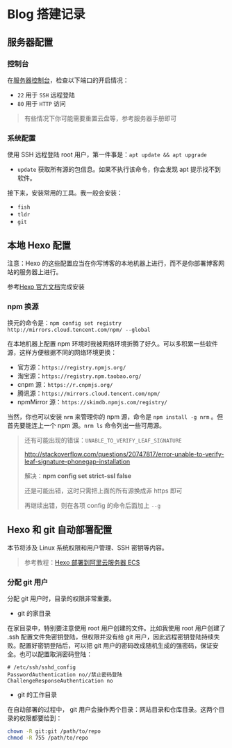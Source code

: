 # Blog 搭建记录

## 服务器配置

### 控制台

在[服务器控制台](https://home.console.aliyun.com/home/dashboard/ProductAndService)，检查以下端口的开启情况：

-   `22` 用于 `SSH` 远程登陆
-   `80` 用于 `HTTP` 访问

> 有些情况下你可能需要重置云盘等，参考服务器手册即可

### 系统配置

使用 SSH 远程登陆 root 用户，第一件事是：`apt update && apt upgrade`

-   `update` 获取所有源的包信息。如果不执行该命令，你会发现 apt 提示找不到软件。

接下来，安装常用的工具。我一般会安装：

-   `fish`
-   `tldr`
-   `git`

## 本地 Hexo 配置

注意：Hexo 的这些配置应当在你写博客的本地机器上进行，而不是你部署博客网站的服务器上进行。

参考[Hexo 官方文档](https://hexo.io/zh-cn/docs/)完成安装

### npm 换源

换元的命令是：`npm config set registry http://mirrors.cloud.tencent.com/npm/ --global`

在本地机器上配置 npm 环境时我被网络环境折腾了好久。可以多积累一些软件源，这样方便根据不同的网络环境更换：

-   官方源：`https://registry.npmjs.org/`
-   淘宝源：`https://registry.npm.taobao.org/`
-   cnpm 源：`https://r.cnpmjs.org/`
-   腾讯源：`https://mirrors.cloud.tencent.com/npm/`
-   npmMirror 源：`https://skimdb.npmjs.com/registry/`

当然，你也可以安装 `nrm` 来管理你的 npm 源，命令是 `npm install -g nrm` 。但首先要能连上一个 npm 源。`nrm ls` 命令列出一些可用源。

> 还有可能出现的错误：`UNABLE_TO_VERIFY_LEAF_SIGNATURE`
>
> http://stackoverflow.com/questions/20747817/error-unable-to-verify-leaf-signature-phonegap-installation
>
> 解决：**npm config set strict-ssl false**
>
> 还是可能出错，这时只需把上面的所有源换成非 https 即可
>
> 再继续出错，则在各项 config 的命令后面加上 `--g`

## Hexo 和 git 自动部署配置

本节将涉及 Linux 系统权限和用户管理、SSH 密钥等内容。

> 参考教程：[Hexo 部署到阿里云服务器 ECS](https://blog.csdn.net/qq_38733240/article/details/108140565)

### 分配 git 用户

分配 git 用户时，目录的权限非常重要。

-   git 的家目录

在家目录中，特别要注意使用 root 用户创建的文件。比如我使用 root 用户创建了 .ssh 配置文件免密钥登陆，但权限并没有给 git 用户，因此远程密钥登陆持续失败。配置好密钥登陆后，可以把 git 用户的密码改成随机生成的强密码，保证安全。也可以配置取消密码登陆：

```
# /etc/ssh/sshd_config
PasswordAuthentication no//禁止密码登陆
ChallengeResponseAuthentication no
```

-   git 的工作目录

在自动部署的过程中， git 用户会操作两个目录：网站目录和仓库目录。这两个目录的权限都要给到：

```bash
chown -R git:git /path/to/repo
chmod -R 755 /path/to/repo
```
